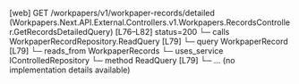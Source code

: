 [web] GET /workpapers/v1/workpaper-records/detailed  (Workpapers.Next.API.External.Controllers.v1.Workpapers.RecordsController.GetRecordsDetailedQuery)  [L76–L82] status=200
  └─ calls WorkpaperRecordRepository.ReadQuery [L79]
  └─ query WorkpaperRecord [L79]
    └─ reads_from WorkpaperRecords
  └─ uses_service IControlledRepository<WorkpaperRecord>
    └─ method ReadQuery [L79]
      └─ ... (no implementation details available)

